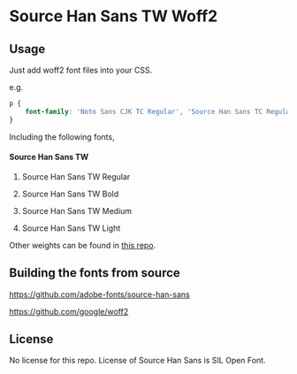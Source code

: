 Source Han Sans TW Woff2
=================================

## Usage

Just add woff2 font files into your CSS.

e.g.

```css
p {
    font-family: 'Noto Sans CJK TC Regular', 'Source Han Sans TC Regular', 'Source Han Sans TW Regular', url('/path/to/SourceHanSansTW-Regular.woff2') format('woff2');
}
```

Including the following fonts,

#### Source Han Sans TW

1. Source Han Sans TW Regular

1. Source Han Sans TW Bold

1. Source Han Sans TW Medium

1. Source Han Sans TW Light

Other weights can be found in [this repo](https://github.com/magiclen/source-han-sans-tw-woff2-extra).

## Building the fonts from source

https://github.com/adobe-fonts/source-han-sans

https://github.com/google/woff2

## License

No license for this repo. License of Source Han Sans is SIL Open Font.